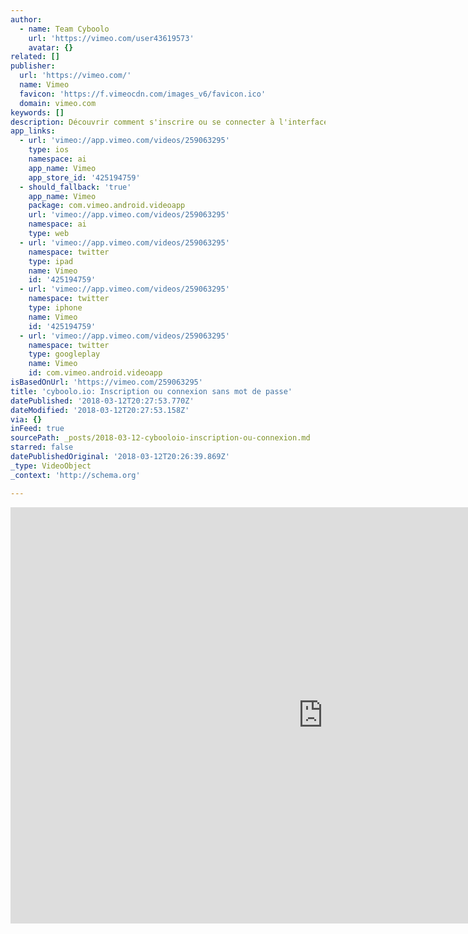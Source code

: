 ```yaml
---
author:
  - name: Team Cyboolo
    url: 'https://vimeo.com/user43619573'
    avatar: {}
related: []
publisher:
  url: 'https://vimeo.com/'
  name: Vimeo
  favicon: 'https://f.vimeocdn.com/images_v6/favicon.ico'
  domain: vimeo.com
keywords: []
description: Découvrir comment s'inscrire ou se connecter à l'interface de cyboolo.io
app_links:
  - url: 'vimeo://app.vimeo.com/videos/259063295'
    type: ios
    namespace: ai
    app_name: Vimeo
    app_store_id: '425194759'
  - should_fallback: 'true'
    app_name: Vimeo
    package: com.vimeo.android.videoapp
    url: 'vimeo://app.vimeo.com/videos/259063295'
    namespace: ai
    type: web
  - url: 'vimeo://app.vimeo.com/videos/259063295'
    namespace: twitter
    type: ipad
    name: Vimeo
    id: '425194759'
  - url: 'vimeo://app.vimeo.com/videos/259063295'
    namespace: twitter
    type: iphone
    name: Vimeo
    id: '425194759'
  - url: 'vimeo://app.vimeo.com/videos/259063295'
    namespace: twitter
    type: googleplay
    name: Vimeo
    id: com.vimeo.android.videoapp
isBasedOnUrl: 'https://vimeo.com/259063295'
title: 'cyboolo.io: Inscription ou connexion sans mot de passe'
datePublished: '2018-03-12T20:27:53.770Z'
dateModified: '2018-03-12T20:27:53.158Z'
via: {}
inFeed: true
sourcePath: _posts/2018-03-12-cybooloio-inscription-ou-connexion.md
starred: false
datePublishedOriginal: '2018-03-12T20:26:39.869Z'
_type: VideoObject
_context: 'http://schema.org'

---
```

<iframe src="https://cdn.embedly.com/widgets/media.html?src=https%3A%2F%2Fplayer.vimeo.com%2Fvideo%2F259063295&amp;dntp=1&amp;url=https%3A%2F%2Fvimeo.com%2F259063295&amp;image=https%3A%2F%2Fi.vimeocdn.com%2Fvideo%2F687410068_1280.jpg&amp;key=a715cf41cc93453ca338d350cd26f87b&amp;type=text%2Fhtml&amp;schema=vimeo" width="1000" height="666" scrolling="no" frameborder="0" allowfullscreen="" style=""></iframe>